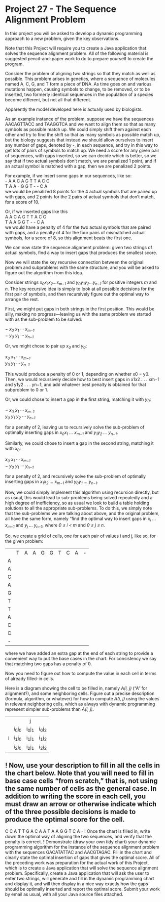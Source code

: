 # Project 27 - The Sequence Alignment Problem
In this project you will be asked to develop a dynamic programming approach to a new problem, given the key observations.

Note that this Project will require you to create a Java application that solves the sequence alignment problem. All of the following material is suggested pencil-and-paper work to do to prepare yourself to create the program.

Consider the problem of aligning two strings so that they match as well as possible. This problem arises in genetics, where a sequence of molecules named A, C, G, and T form a piece of DNA. As time goes on and various mutations happen, causing symbols to change, to be removed, or to be inserted, two formerly identical sequences in the population of a species become different, but not all that different.

Apparently the model developed here is actually used by biologists.

As an example instance of the problem, suppose we have the sequences AACAGTTACC and TAAGGTCA and we want to align them so that as many symbols as possible match up. We could simply shift them against each other and try to find the shift so that as many symbols as possible match up, but the biology suggests that instead we should allow ourselves to insert any number of gaps, denoted by -, in each sequence, and try in this way to get lots of pairs of symbols to match up. We need a score for any given pair of sequences, with gaps inserted, so we can decide which is better, so we say that if two actual symbols don’t match, we are penalized 1 point, and if an actual symbol is matched with a gap, then we are penalized 2 points.

For example, if we insert some gaps in our sequences, like so:  
\- A A C A G T T A C C  
T A A - G G T - - C A  
we would be penalized 8 points for the 4 actual symbols that are paired up with gaps, and 2 points for the 2 pairs of actual symbols that don’t match, for a score of 10.

Or, if we inserted gaps like this  
A A C A G T T A C C  
T A A G G T - - C A  
we would have a penalty of 4 for the two actual symbols that are paired with gaps, and a penalty of 4 for the four pairs of mismatched actual symbols, for a score of 8, so this alignment beats the first one.

We can now state the sequence alignment problem: given two strings of actual symbols, find a way to insert gaps that produces the smallest score. 

Now we will state the key recursive connection between the original problem and subproblems with the same structure, and you will be asked to figure out the algorithm from this idea.

Consider strings *x<sub>0</sub>x<sub>1</sub>x<sub>2</sub>...x<sub>m−1</sub>* and *y<sub>0</sub>y<sub>1</sub>y<sub>2</sub>...y<sub>n−1</sub>* for positive integers *m* and *n*. The key recursive idea is simply to look at all possible decisions for the first pair of symbols, and then recursively figure out the optimal way to arrange the rest.

First, we might put gaps in both strings in the first position. This would be silly, making no progress—leaving us with the same problem we started with as the sub-problem to be solved:

*− x<sub>0</sub> x<sub>1</sub> ··· x<sub>m−1</sub>  
− y<sub>0</sub> y<sub>1</sub> ··· y<sub>n−1</sub>*

Or, we might chose to pair up *x<sub>0</sub>* and *y<sub>0</sub>*:

*x<sub>0</sub> x<sub>1</sub> ··· x<sub>m−1</sub>  
y<sub>0</sub> y<sub>1</sub> ··· y<sub>n−1</sub>*

This would produce a penalty of 0 or 1, depending on whether x0 = y0. Then, we would recursively decide how to best insert gaps in x1x2 . . . xm−1 and y1y2 . . . yn−1, and add whatever best penalty is obtained for that subproblem to 0 or 1.

Or, we could chose to insert a gap in the first string, matching it with *y<sub>0</sub>*:

*− x<sub>0</sub> x<sub>1</sub> ··· x<sub>m−1</sub>  
y<sub>0</sub> y<sub>1</sub> y<sub>2</sub> ··· y<sub>n−1</sub>*

for a penalty of 2, leaving us to recursively solve the sub-problem of optimally inserting gaps in *x<sub>0</sub>x<sub>1</sub> ... x<sub>m−1</sub>* and *y<sub>1</sub>y<sub>2</sub> ... y<sub>n−1</sub>*.

Similarly, we could chose to insert a gap in the second string, matching it with *x<sub>0</sub>*:

*x<sub>0</sub> x<sub>1</sub> ··· x<sub>m−1</sub>  
− y<sub>0</sub> y<sub>1</sub> ··· y<sub>n−1</sub>*

for a penalty of 2, and recursively solve the sub-problem of optimally inserting gaps in *x<sub>1</sub>x<sub>2</sub> ... x<sub>m−1</sub>* and *y<sub>0</sub>y<sub>1</sub> ... y<sub>n−1</sub>*.

Now, we could simply implement this algorithm using recursion directly, but as usual, this would lead to sub-problems being solved repeatedly and a high degree of inefficiency, so as usual we look to build a table holding solutions to all the appropriate sub-problems. To do this, we simply note that the sub-problems we are talking about above, and the original problem, all have the same form, namely “find the optimal way to insert gaps in *x<sub>i</sub> ... x<sub>m−1</sub>* and *y<sub>j</sub> ... y<sub>n−1</sub>*, where *0 &leq; i < m* and *0 &leq; j &leq; n*.

So, we create a grid of cells, one for each pair of values i and j, like so, for the given problem:  
<table>
  <tr>
    <td></td>
    <td>T</td>
    <td>A</td>
    <td>A</td>
    <td>G</td>
    <td>G</td>
    <td>T</td>
    <td>C</td>
    <td>A</td>
    <td>-</td>
  </tr>
  <tr>
    <td>A</td>
    <td></td>
    <td></td>
    <td></td>
    <td></td>
    <td></td>
    <td></td>
    <td></td>
    <td></td>
    <td></td>
  </tr>
  <tr>
    <td>A</td>
    <td></td>
    <td></td>
    <td></td>
    <td></td>
    <td></td>
    <td></td>
    <td></td>
    <td></td>
    <td></td>
  </tr>
  <tr>
    <td>C</td>
    <td></td>
    <td></td>
    <td></td>
    <td></td>
    <td></td>
    <td></td>
    <td></td>
    <td></td>
    <td></td>
  </tr>
  <tr>
    <td>A</td>
    <td></td>
    <td></td>
    <td></td>
    <td></td>
    <td></td>
    <td></td>
    <td></td>
    <td></td>
    <td></td>
  </tr>
  <tr>
    <td>G</td>
    <td></td>
    <td></td>
    <td></td>
    <td></td>
    <td></td>
    <td></td>
    <td></td>
    <td></td>
    <td></td>
  </tr>
  <tr>
    <td>T</td>
    <td></td>
    <td></td>
    <td></td>
    <td></td>
    <td></td>
    <td></td>
    <td></td>
    <td></td>
    <td></td>
  </tr>
  <tr>
    <td>T</td>
    <td></td>
    <td></td>
    <td></td>
    <td></td>
    <td></td>
    <td></td>
    <td></td>
    <td></td>
    <td></td>
  </tr>
  <tr>
    <td>A</td>
    <td></td>
    <td></td>
    <td></td>
    <td></td>
    <td></td>
    <td></td>
    <td></td>
    <td></td>
    <td></td>
  </tr>
  <tr>
    <td>C</td>
    <td></td>
    <td></td>
    <td></td>
    <td></td>
    <td></td>
    <td></td>
    <td></td>
    <td></td>
    <td></td>
  </tr>
  <tr>
    <td>C</td>
    <td></td>
    <td></td>
    <td></td>
    <td></td>
    <td></td>
    <td></td>
    <td></td>
    <td></td>
    <td></td>
  </tr>
  <tr>
    <td>-</td>
    <td></td>
    <td></td>
    <td></td>
    <td></td>
    <td></td>
    <td></td>
    <td></td>
    <td></td>
    <td></td>
  </tr>
</table>

where we have added an extra gap at the end of each string to provide a convenient way to put the base cases in the chart. For consistency we say that matching two gaps has a penalty of 0.

Now you need to figure out how to compute the value in each cell in terms of already filled-in cells.

Here is a diagram showing the cell to be filled in, namely *A(i, j)* (“A” for alignment?), and some neighboring cells. Figure out a precise description (formula, algorithm, or whatever) for how to compute *A(i, j)* using the values in relevant neighboring cells, which as always with dynamic programming represent simpler sub-problems than *A(i, j)*.
<table>
  <tr>
    <td></td>
    <td colspan="3" align="center">j</td>
  </tr>
  <tr>
    <td rowspan="3">i</td>
    <td>i<sub>0</sub>j<sub>0</sub></td>
    <td>i<sub>0</sub>j<sub>1</sub></td>
    <td>i<sub>0</sub>j<sub>2</sub></td>
  </tr>
  <tr>
    <td>i<sub>1</sub>j<sub>0</sub></td>
    <td>i<sub>1</sub>j<sub>1</sub></td>
    <td>i<sub>1</sub>j<sub>2</sub></td>
  </tr>
  <tr>
    <td>i<sub>2</sub>j<sub>0</sub></td>
    <td>i<sub>2</sub>j<sub>1</sub></td>
    <td></i>i<sub>2</sub>j<sub>2</sub></i></td>
  </tr>
 </table>

! Now, use your description to fill in all the cells in the chart below. Note that you will
need to fill in base case cells “from scratch,” that is, not using the same number of cells
as the general case. In addition to writing the score in each cell, you must draw an arrow
or otherwise indicate which of the three possible decisions is made to produce the optimal
score for the cell.
-
C
C
A
T
T
G
A
C
A
A
T A A G G T C A -
! Once the chart is filled in, write down the optimal way of aligning the two sequences, and
verify that the penalty is correct.
! Demonstrate (draw your own tidy chart) your dynamic programming algorithm for the
instance of the sequence alignment problem with the sequences GACATATTAC and
AACGTAGAC. Fill in the chart and clearly state the optimal insertion of gaps that gives the
optimal score.
All of the preceding work was preparation for the actual work of this Project, which is to
create a Java application that will solve the sequence alignment problem.
Specifically, create a Java application that will ask the user to enter two strings, will
generate and fill in the dynamic programming chart and display it, and will then display
in a nice way exactly how the gaps should be optimally inserted and report the optimal
score.
Submit your work by email as usual, with all your Java source files attached.
